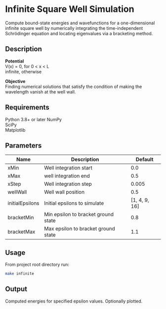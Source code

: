 # Infinite Square Well Simulation

Compute bound-state energies and wavefunctions for a one-dimensional infinite square well by numerically integrating the time-independent Schrödinger equation and locating eigenvalues via a bracketing method.

## Description

**Potential**  
V(x) =
    0, for 0 < x < L  
    infinite, otherwise

**Objective**  
Finding numerical solutions that satisfy the condition of making the wavelength vanish at the well wall.

## Requirements

Python 3.8+ or later
NumPy  
SciPy  
Matplotlib 

## Parameters

Name            | Description                         | Default
--------------- | ----------------------------------- | -------
xMin            | Well integration start              | 0.0
xMax            | well integration end                | 0.5
xStep           | Well integration step               | 0.005
wellWall        | Well wall position                  | 0.5
initialEpsilons | Initial epsilons to simulate        | [1, 4, 9, 16]
bracketMin      | Min epsilon to bracket ground state | 0.8
bracketMax      | Max epsilon to bracket ground state | 1.1

## Usage

From project root directory run:

```bash
make infinite
```

## Output

Computed energies for specified epsilon values.
Optionally plotted.